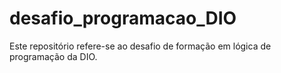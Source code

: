 # desafio_programacao_DIO
Este repositório refere-se ao desafio de formação em lógica de programação da DIO. 
